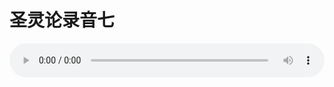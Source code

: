 # 圣灵论录音七

<audio style="width: 100%;" preload="false" controls controlslist="nodownload"><source src="//cdn.wechat.edu.pl/audio/mp3/old/27420.mp3" type="audio/mpeg">Your browser does not support the audio element.</audio>


